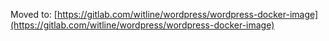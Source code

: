 Moved to: [https://gitlab.com/witline/wordpress/wordpress-docker-image](https://gitlab.com/witline/wordpress/wordpress-docker-image)

